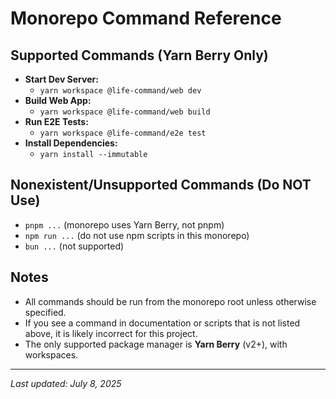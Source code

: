 # Monorepo Command Reference

## Supported Commands (Yarn Berry Only)

- **Start Dev Server:**
  - `yarn workspace @life-command/web dev`
- **Build Web App:**
  - `yarn workspace @life-command/web build`
- **Run E2E Tests:**
  - `yarn workspace @life-command/e2e test`
- **Install Dependencies:**
  - `yarn install --immutable`

## Nonexistent/Unsupported Commands (Do NOT Use)

- `pnpm ...` (monorepo uses Yarn Berry, not pnpm)
- `npm run ...` (do not use npm scripts in this monorepo)
- `bun ...` (not supported)

## Notes
- All commands should be run from the monorepo root unless otherwise specified.
- If you see a command in documentation or scripts that is not listed above, it is likely incorrect for this project.
- The only supported package manager is **Yarn Berry** (v2+), with workspaces.

---

_Last updated: July 8, 2025_
